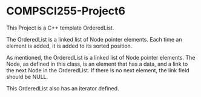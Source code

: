 # COMPSCI255-Project6
This Project is a C++ template OrderedList.

The OrderedList is a linked list of Node pointer elements. Each time an element is added, it is added to its sorted position.

As mentioned, the OrderedList is a linked list of Node pointer elements. The Node, as defined in this class, is an element that has a data, and a link to the next Node in the OrderedList. If there is no next element, the link field should be NULL.

This OrderedList also has an iterator defined.
